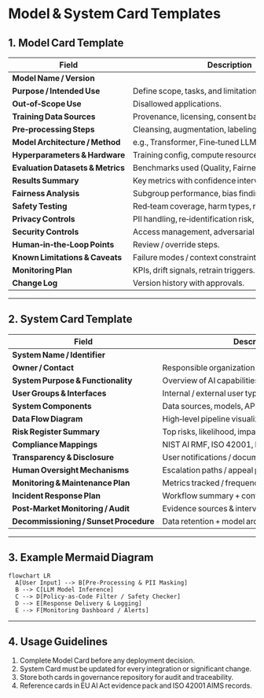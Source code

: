 # Model & System Card Templates

## 1. Model Card Template
| Field | Description |
|--------|--------------|
| **Model Name / Version** |  |
| **Purpose / Intended Use** | Define scope, tasks, and limitations. |
| **Out‑of‑Scope Use** | Disallowed applications. |
| **Training Data Sources** | Provenance, licensing, consent basis. |
| **Pre‑processing Steps** | Cleansing, augmentation, labeling. |
| **Model Architecture / Method** | e.g., Transformer, Fine‑tuned LLM, RAG. |
| **Hyperparameters & Hardware** | Training config, compute resources. |
| **Evaluation Datasets & Metrics** | Benchmarks used (Quality, Fairness, Robustness). |
| **Results Summary** | Key metrics with confidence intervals. |
| **Fairness Analysis** | Subgroup performance, bias findings, mitigations. |
| **Safety Testing** | Red‑team coverage, harm types, residual risk. |
| **Privacy Controls** | PII handling, re‑identification risk, logging. |
| **Security Controls** | Access management, adversarial testing, encryption. |
| **Human‑in‑the‑Loop Points** | Review / override steps. |
| **Known Limitations & Caveats** | Failure modes / context constraints. |
| **Monitoring Plan** | KPIs, drift signals, retrain triggers. |
| **Change Log** | Version history with approvals. |

---

## 2. System Card Template
| Field | Description |
|--------|--------------|
| **System Name / Identifier** |  |
| **Owner / Contact** | Responsible organization role. |
| **System Purpose & Functionality** | Overview of AI capabilities. |
| **User Groups & Interfaces** | Internal / external user types + access points. |
| **System Components** | Data sources, models, APIs, orchestration services. |
| **Data Flow Diagram** | High‑level pipeline visualization. |
| **Risk Register Summary** | Top risks, likelihood, impact, mitigations. |
| **Compliance Mappings** | NIST AI RMF, ISO 42001, EU AI Act articles. |
| **Transparency & Disclosure** | User notifications / documentation links. |
| **Human Oversight Mechanisms** | Escalation paths / appeal processes. |
| **Monitoring & Maintenance Plan** | Metrics tracked / frequency / responsible party. |
| **Incident Response Plan** | Workflow summary + contact matrix. |
| **Post‑Market Monitoring / Audit** | Evidence sources & intervals. |
| **Decommissioning / Sunset Procedure** | Data retention + model archival details. |

---

## 3. Example Mermaid Diagram
```mermaid
flowchart LR
  A[User Input] --> B[Pre‑Processing & PII Masking]
  B --> C[LLM Model Inference]
  C --> D[Policy‑as‑Code Filter / Safety Checker]
  D --> E[Response Delivery & Logging]
  E --> F[Monitoring Dashboard / Alerts]
```

---

## 4. Usage Guidelines
1. Complete Model Card before any deployment decision.  
2. System Card must be updated for every integration or significant change.  
3. Store both cards in governance repository for audit and traceability.  
4. Reference cards in EU AI Act evidence pack and ISO 42001 AIMS records.
